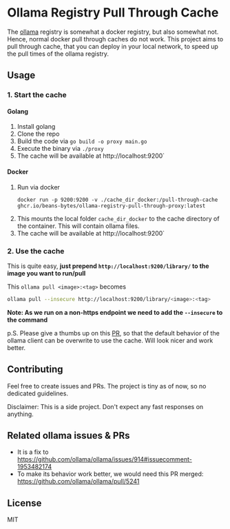 # Ollama Registry Pull Through Cache

The [ollama](https://ollama.com/) registry is somewhat a docker registry, but also somewhat not. 
Hence, normal docker pull through caches do not work. This project aims to pull through cache, that you can 
deploy in your local network, to speed up the pull times of the ollama registry.

## Usage

### 1. Start the cache

#### Golang

1. Install golang
2. Clone the repo
3. Build the code via `go build -o proxy main.go`
4. Execute the binary via `./proxy`
5. The cache will be available at http://localhost:9200`

#### Docker

1. Run via docker 
    ```
    docker run -p 9200:9200 -v ./cache_dir_docker:/pull-through-cache ghcr.io/beans-bytes/ollama-registry-pull-through-proxy:latest
    ```
2. This mounts the local folder `cache_dir_docker` to the cache directory of the container. This will contain ollama files.
3. The cache will be available at http://localhost:9200`

### 2. Use the cache

This is quite easy, **just prepend `http://localhost:9200/library/` to the image you want to run/pull**

This `ollama pull <image>:<tag>` becomes 
```bash
ollama pull --insecure http://localhost:9200/library/<image>:<tag>
```

**Note: As we run on a non-https endpoint we need to add the `--insecure` to the command**

p.S. Please give a thumbs up on this [PR](https://github.com/ollama/ollama/pull/5241), so that the default behavior of the ollama client can be overwrite to use the cache. 
Will look nicer and work better.

## Contributing

Feel free to create issues and PRs. The project is tiny as of now, so no dedicated guidelines. 

Disclaimer: This is a side project. Don't expect any fast responses on anything. 

## Related ollama issues & PRs

- It is a fix to https://github.com/ollama/ollama/issues/914#issuecomment-1953482174
- To make its behavior work better, we would need this PR merged: https://github.com/ollama/ollama/pull/5241

## License

MIT